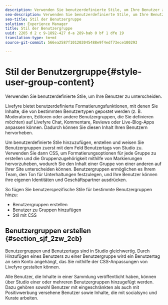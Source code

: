 ```yaml
---
description: Verwenden Sie benutzerdefinierte Stile, um Ihre Benutzer zu unterscheiden.
seo-description: Verwenden Sie benutzerdefinierte Stile, um Ihre Benutzer zu unterscheiden.
seo-title: Stil der Benutzergruppe
solution: Experience Manager
title: Stil der Benutzergruppe
uuid: 2205 d 2 c 9-1892-427 d-a 289-bab 0 bf 1 dfe 19
translation-type: tm+mt
source-git-commit: 566ea2587f101202045488e9f4edf73ece100293

---
```



# Stil der Benutzergruppe{#style-user-group-content}

Verwenden Sie benutzerdefinierte Stile, um Ihre Benutzer zu unterscheiden.

Livefyre bietet benutzerdefinierte Formatierungsfunktionen, mit denen Sie Inhalte, die von bestimmten Benutzertypen gepostet werden (z. B. Moderatoren, Editoren oder andere Benutzergruppen, die Sie definieren möchten) auf Livefyre Chat, Kommentare, Reviews oder Live-Blog-Apps anpassen können. Dadurch können Sie diesen Inhalt Ihren Benutzern hervorheben.

Um benutzerdefinierte Stile hinzuzufügen, erstellen und weisen Sie Benutzergruppen zuerst mit dem Feld Benutzertags von Studio zu. Verwenden Sie dann CSS, um Formatierungsoptionen für jede Gruppe zu erstellen und die Gruppenzugehörigkeit mithilfe von Markierungen hervorzuheben, wodurch Sie den Inhalt einer Gruppe von einer anderen auf Ihrer Site unterscheiden können. Benutzergruppen ermöglichen es Ihrem Team, den Ton für Unterhaltungen festzulegen, und Ihre Benutzer können ihre eigenen Identitäten und Geschäftspartner ausdrücken.

So fügen Sie benutzerspezifische Stile für bestimmte Benutzergruppen hinzu:

* Benutzergruppen erstellen
* Benutzer zu Gruppen hinzufügen
* Stil mit CSS

## Benutzergruppen erstellen {#section_sjf_2zw_2cb}

Benutzergruppen und Benutzertags sind in Studio gleichwertig. Durch Hinzufügen eines Benutzers zu einer Benutzergruppe wird ein Benutzertag an sein Konto angehängt, das Sie mithilfe der CSS-Anpassungen von Livefyre gestalten können.

Alle Benutzer, die Inhalte in einer Sammlung veröffentlicht haben, können über Studio einer oder mehreren Benutzergruppen hinzugefügt werden. Dazu gehören sowohl Benutzer mit eingeschränkten als auch mit Positivwerbung versehene Benutzer sowie Inhalte, die mit socialsync und Kurate arbeiten.
